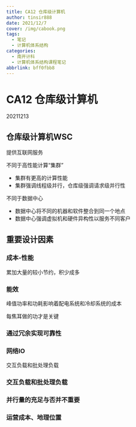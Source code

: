 ```yaml
---
title: CA12 仓库级计算机
author: tinsir888
date: 2021/12/7
cover: /img/cabook.png
tags:
  - 笔记
  - 计算机体系结构
categories:
  - 南开计科
  - 计算机体系结构课程笔记
abbrlink: bff0fbb8
---
```




# CA12 仓库级计算机

20211213

## 仓库级计算机WSC

提供互联网服务

不同于高性能计算“集群”

- 集群有更高的计算性能
- 集群强调线程级并行，仓库级强调请求级并行性

不同于数据中心

- 数据中心将不同的机器和软件整合到同一个地点
- 数据中心强调虚拟机和硬件异构性以服务不同客户

## 重要设计因素

### 成本-性能

累加大量的较小节约，积少成多

### 能效

峰值功率和功耗影响着配电系统和冷却系统的成本

每焦耳做的功才是关键

### 通过冗余实现可靠性

### 网络IO

交互负载和批处理负载

### 交互负载和批处理负载

### 并行量的充足与否并不重要

### 运营成本、地理位置

